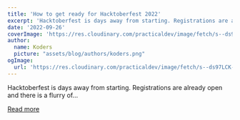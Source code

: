 ```yaml
---
title: 'How to get ready for Hacktoberfest 2022'
excerpt: 'Hacktoberfest is days away from starting. Registrations are already open and there is a flurry of...'
date: '2022-09-26'
coverImage: 'https://res.cloudinary.com/practicaldev/image/fetch/s--ds97LCK---/c_imagga_scale,f_auto,fl_progressive,h_420,q_auto,w_1000/https://dev-to-uploads.s3.amazonaws.com/uploads/articles/ymlmr15l83rrjq8natft.jpg'
author:
  name: Koders
  picture: "assets/blog/authors/koders.png"
ogImage:
  url: 'https://res.cloudinary.com/practicaldev/image/fetch/s--ds97LCK---/c_imagga_scale,f_auto,fl_progressive,h_420,q_auto,w_1000/https://dev-to-uploads.s3.amazonaws.com/uploads/articles/ymlmr15l83rrjq8natft.jpg'
---
```


Hacktoberfest is days away from starting. Registrations are already open and there is a flurry of...

[Read more](https://dev.to/github/how-to-get-ready-for-hacktoberfest-2022-2ck2)
